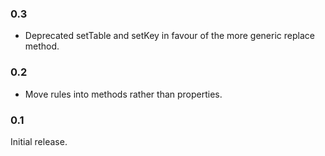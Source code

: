 ### 0.3

- Deprecated setTable and setKey in favour of the more generic replace method.

### 0.2

- Move rules into methods rather than properties.

### 0.1

Initial release.